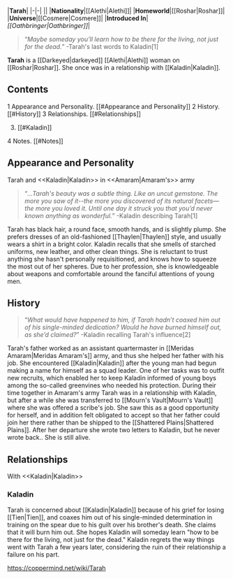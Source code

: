 |**Tarah**|
|-|-|
||
|**Nationality**|[[Alethi\|Alethi]]|
|**Homeworld**|[[Roshar\|Roshar]]|
|**Universe**|[[Cosmere\|Cosmere]]|
|**Introduced In**|*[[Oathbringer\|Oathbringer]]*|

>“*Maybe someday you’ll learn how to be there for the living, not just for the dead.*”
\-Tarah's last words to Kaladin[1]


**Tarah** is a [[Darkeyed\|darkeyed]] [[Alethi\|Alethi]] woman on [[Roshar\|Roshar]]. She once was in a relationship with [[Kaladin\|Kaladin]].

## Contents

1 Appearance and Personality. [[#Appearance and Personality]] 
2 History. [[#History]] 
3 Relationships. [[#Relationships]] 

3. [[#Kaladin]] 


4 Notes. [[#Notes]] 


## Appearance and Personality
  Tarah and <<Kaladin\|Kaladin>> in <<Amaram\|Amaram's>> army
>“*...Tarah's beauty was a subtle thing. Like an uncut gemstone. The more you saw of it--the more you discovered of its natural facets—the more you loved it. Until one day it struck you that you’d never known anything as wonderful.*”
\-Kaladin describing Tarah[1]


Tarah has black hair, a round face, smooth hands, and is slightly plump. She prefers dresses of an old-fashioned [[Thaylen\|Thaylen]] style, and usually wears a shirt in a bright color. Kaladin recalls that she smells of starched uniforms, new leather, and other clean things.
She is reluctant to trust anything she hasn't personally requisitioned, and knows how to squeeze the most out of her spheres. Due to her profession, she is knowledgeable about weapons and comfortable around the fanciful attentions of young men.

## History
>“*What would have happened to him, if Tarah hadn’t coaxed him out of his single-minded dedication? Would he have burned himself out, as she’d claimed?*”
\-Kaladin recalling Tarah's influence[2]


Tarah's father worked as an assistant quartermaster in [[Meridas Amaram\|Meridas Amaram's]] army, and thus she helped her father with his job. She encountered [[Kaladin\|Kaladin]] after the young man had begun making a name for himself as a squad leader. One of her tasks was to outfit new recruits, which enabled her to keep Kaladin informed of young boys among the so-called greenvines who needed his protection.
During their time together in Amaram's army Tarah was in a relationship with Kaladin, but after a while she was transferred to [[Mourn's Vault\|Mourn's Vault]] where she was offered a scribe's job. She saw this as a good opportunity for herself, and in addition felt obligated to accept so that her father could join her there rather than be shipped to the [[Shattered Plains\|Shattered Plains]]. After her departure she wrote two letters to Kaladin, but he never wrote back.. She is still alive.

## Relationships
  With <<Kaladin\|Kaladin>>
### Kaladin
Tarah is concerned about [[Kaladin\|Kaladin]] because of his grief for losing [[Tien\|Tien]], and coaxes him out of his single-minded determination in training on the spear due to his guilt over his brother's death. She claims that it will burn him out. She hopes Kaladin will someday learn "how to be there for the living, not just for the dead." Kaladin regrets the way things went with Tarah a few years later, considering the ruin of their relationship a failure on his part.



https://coppermind.net/wiki/Tarah